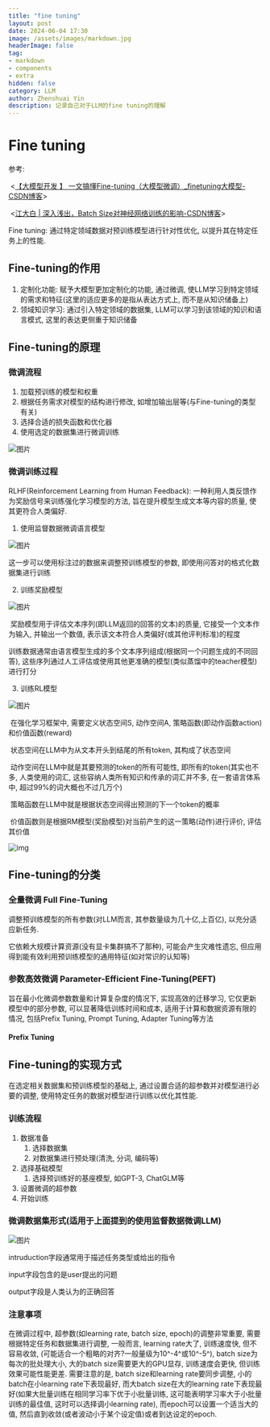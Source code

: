 ```yaml
---
title: "fine tuning"
layout: post
date: 2024-06-04 17:30
image: /assets/images/markdown.jpg
headerImage: false
tag:
- markdown
- components
- extra
hidden: false
category: LLM
author: Zhenshuai Yin
description: 记录自己对于LLM的fine tuning的理解
---
```

# Fine tuning
参考: 

​	<[【大模型开发 】 一文搞懂Fine-tuning（大模型微调）_finetuning大模型-CSDN博客](https://blog.csdn.net/qq_39172059/article/details/136693607)>

​	<[江大白 | 深入浅出，Batch Size对神经网络训练的影响-CSDN博客](https://blog.csdn.net/csdn_xmj/article/details/137212209)>

Fine tuning: 通过特定领域数据对预训练模型进行针对性优化, 以提升其在特定任务上的性能.
## Fine-tuning的作用
1. 定制化功能: 赋予大模型更加定制化的功能, 通过微调, 使LLM学习到特定领域的需求和特征(这里的适应更多的是指从表达方式上, 而不是从知识储备上)
2. 领域知识学习: 通过引入特定领域的数据集, LLM可以学习到该领域的知识和语言模式, 这里的表达更侧重于知识储备
## Fine-tuning的原理

### 微调流程

1. 加载预训练的模型和权重
2. 根据任务需求对模型的结构进行修改, 如增加输出层等(与Fine-tuning的类型有关)
3. 选择合适的损失函数和优化器
4. 使用选定的数据集进行微调训练

![图片](https://tuchuang-yzs.oss-cn-beijing.aliyuncs.com/92aab5c691c6bf1cce0db73c3c0c1f77.png)

### 微调训练过程

RLHF(Reinforcement Learning from Human Feedback): 一种利用人类反馈作为奖励信号来训练强化学习模型的方法, 旨在提升模型生成文本等内容的质量, 使其更符合人类偏好.

1. 使用监督数据微调语言模型

![图片](https://tuchuang-yzs.oss-cn-beijing.aliyuncs.com/c23d0078d35fd7386aa4790389a9da0e.png)

这一步可以使用标注过的数据来调整预训练模型的参数, 即使用问答对的格式化数据集进行训练

2. 训练奖励模型

![图片](https://tuchuang-yzs.oss-cn-beijing.aliyuncs.com/15423a519eaf55ce25dc867b77afdbe5.png)

​		奖励模型用于评估文本序列(即LLM返回的回答的文本)的质量, 它接受一个文本作为输入, 并输出一个数值, 表示该文本符合人类偏好(或其他评判标准)的程度

​		训练数据通常由语言模型生成的多个文本序列组成(根据同一个问题生成的不同回答), 这些序列通过人工评估或使用其他更准确的模型(类似蒸馏中的teacher模型)进行打分

3. 训练RL模型

![图片](https://tuchuang-yzs.oss-cn-beijing.aliyuncs.com/335f51d6786e95e42c59e875c5ae6a4e.png)

​		在强化学习框架中, 需要定义状态空间S, 动作空间A, 策略函数(即动作函数action)和价值函数(reward)

​		状态空间在LLM中为从文本开头到结尾的所有token, 其构成了状态空间

​		动作空间在LLM中就是其要预测的token的所有可能性, 即所有的token(其实也不多, 人类使用的词汇, 这些容纳人类所有知识和传承的词汇并不多, 在一套语言体系中, 超过99%的词大概也不过几万个)

​		策略函数在LLM中就是根据状态空间得出预测的下一个token的概率

​		价值函数则是根据RM模型(奖励模型)对当前产生的这一策略(动作)进行评价, 评估其价值

![img](https://tuchuang-yzs.oss-cn-beijing.aliyuncs.com/9d69d22658eb43279145afc94343c546.png)

## Fine-tuning的分类

### 全量微调 Full Fine-Tuning

调整预训练模型的所有参数(对LLM而言, 其参数量级为几十亿,上百亿), 以充分适应新任务.

它依赖大规模计算资源(没有显卡集群搞不了那种), 可能会产生灾难性遗忘, 但应用得到能有效利用预训练模型的通用特征(如对常识的认知等)

### 参数高效微调 Parameter-Efficient Fine-Tuning(PEFT)

旨在最小化微调参数数量和计算复杂度的情况下, 实现高效的迁移学习, 它仅更新模型中的部分参数, 可以显著降低训练时间和成本, 适用于计算和数据资源有限的情况, 包括Prefix Tuning, Prompt Tuning, Adapter Tuning等方法

#### Prefix Tuning



## Fine-tuning的实现方式

在选定相关数据集和预训练模型的基础上, 通过设置合适的超参数并对模型进行必要的调整, 使用特定任务的数据对模型进行训练以优化其性能.

### 训练流程

1. 数据准备
   1. 选择数据集
   2. 对数据集进行预处理(清洗, 分词, 编码等)
2. 选择基础模型
   1. 选择预训练好的基座模型, 如GPT-3, ChatGLM等
3. 设置微调的超参数
4. 开始训练

### 微调数据集形式(适用于上面提到的使用监督数据微调LLM)

![图片](https://tuchuang-yzs.oss-cn-beijing.aliyuncs.com/83d0f6c394529893bba79f22734849fc.png)

intruduction字段通常用于描述任务类型或给出的指令

input字段包含的是user提出的问题

output字段是人类认为的正确回答

### 注意事项
在微调过程中, 超参数(如learning rate, batch size, epoch)的调整非常重要, 需要根据特定任务和数据集进行调整, 一般而言, learning rate大了, 训练速度快, 但不容易收敛, (可能适合一个粗略的对齐?一般量级为10^-4^或10^-5^), batch size为每次的批处理大小, 大的batch size需要更大的GPU显存, 训练速度会更快, 但训练效果可能性能更差. 需要注意的是, batch size和learning rate要同步调整, 小的batch在小learning rate下表现最好, 而大batch size在大的learning rate下表现最好(如果大批量训练在相同学习率下优于小批量训练, 这可能表明学习率大于小批量训练的最佳值, 这时可以选择调小learning rate), 而epoch可以设置一个适当大的值, 然后直到收敛(或者波动小于某个设定值)或者到达设定的epoch.











 